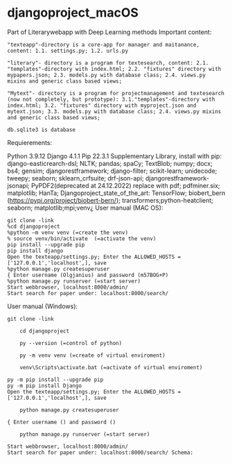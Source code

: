 # djangoproject_macOS
Part of Literarywebapp with Deep Learning methods Important content:

    "texteapp"-directory is a core-app for manager and maitanance, content: 1.1. settings.py; 1.2. urls.py

    "literary"- directory is a program for textesearch, content: 2.1. "templates"-directory with index.html; 2.2. "fixtures" directory with mypapers.json; 2.3. models.py with database class; 2.4. views.py mixins and generic class based views;

    "Mytext"- directory is a program for projectmanagement and textesearch (now not completely, but prototype): 3.1."templates"-directory with index.html; 3.2. "fixtures" directory with myproject.json and mytext.json; 3.3. models.py with database class; 2.4. views.py mixins and generic class based views;

    db.sqlite3 is database

Requierements:

Python 3.9.12 Django 4.1.1 Pip 22.3.1 Supplementary Library, install with pip: django-easticrearch-dsl; NLTK; pandas; spaCy; TextBlob; numpy; docx; bs4; gensim; djangorestframework; django-filter; scikit-learn; unidecode; tweepy; seaborn; sklearn_crfsuite; drf-json-api; djangorestframework-jsonapi; PyPDF2(deprecated at 24.12.2022) replace with pdf; pdfminer.six; matplotlib; HanTa; Djangoproject_state_of_the_art: TensorFlow; biobert_bern (https://pypi.org/project/biobert-bern/); transformers;python-heatclient; seaborn; matplotlib;mpi;venv¿ User manual (MAC OS):

    git clone -link
    %cd djangoproject
    %python –m venv venv (=create the venv)
    % source venv/bin/activate  (=activate the venv)
    pip install --upgrade pip
    pip install django
    Open the texteapp/settings.py; Enter the ALLOWED_HOSTS = ['127.0.0.1','localhost',], save
    %python manage.py createsuperuser
    { Enter username (Olgjanius) and password (m57BOG+P)
    %python manage.py runserver (=start server)
    Start webbrowser, localhost:8000/admin/
    Start search for paper under: localhost:8000/search/

User manual (Windows):

    git clone -link

        cd djangoproject

        py --version (=control of python)

        py -m venv venv (=create of virtual enviroment)

        venv\Scripts\activate.bat (=activate of virtual enviroment)

    py -m pip install --upgrade pip
    py -m pip install Django
    Open the texteapp/settings.py; Enter the ALLOWED_HOSTS = ['127.0.0.1','localhost',], save

        python manage.py createsuperuser

    { Enter username () and password ()

        python manage.py runserver (=start server)

    Start webbrowser, localhost:8000/admin/
    Start search for paper under: localhost:8000/search/ Schema:

